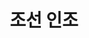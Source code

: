 ---
layout: hubs
key: Q484453
title: 조선 인조
name: 조선 인조
description: 16th King of Joseon Dynaty in Korean history
score: 0.039179814746866076
degree: 10
---